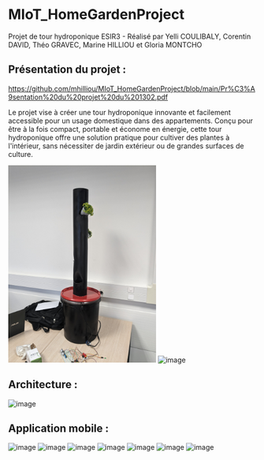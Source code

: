 # MIoT_HomeGardenProject

Projet de tour hydroponique ESIR3 - Réalisé par Yelli COULIBALY, Corentin DAVID, Théo GRAVEC, Marine HILLIOU et Gloria MONTCHO

## Présentation du projet : 

https://github.com/mhilliou/MIoT_HomeGardenProject/blob/main/Pr%C3%A9sentation%20du%20projet%20du%201302.pdf

Le projet vise à créer une tour hydroponique innovante et facilement accessible pour un usage domestique dans des appartements. Conçu pour être à la fois compact, portable et économe en énergie, cette tour hydroponique offre une solution pratique pour cultiver des plantes à l'intérieur, sans nécessiter de jardin extérieur ou de grandes surfaces de culture.

<img width="300" alt="image" src="PXL_20240213_134431587.jpg"> <img width="300" alt="image" src="PXL_20240213_134455379.MP.jpg">

## Architecture : 

<img width="513" alt="image" src="https://github.com/mhilliou/MIoT_HomeGardenProject/assets/112878614/ac6079e0-0cff-47fd-9e57-10111a1a93d4">

## Application mobile : 

<img width="200" alt="image" src="https://github.com/mhilliou/MIoT_HomeGardenProject/assets/112878614/f421ac2b-c173-426c-98b5-857b30a249fe"> <img width="200" alt="image" src="https://github.com/mhilliou/MIoT_HomeGardenProject/assets/112878614/80fd9646-270e-429e-9645-7715352b047d"> <img width="200" alt="image" src="https://github.com/mhilliou/MIoT_HomeGardenProject/assets/112878614/9a9639fc-12a0-40ac-8899-d5da20f8cd96"> <img width="200" alt="image" src="https://github.com/mhilliou/MIoT_HomeGardenProject/assets/112878614/3387d1b5-c403-45e0-9c92-d8c0fce0e3f5"> <img width="200" alt="image" src="https://github.com/mhilliou/MIoT_HomeGardenProject/assets/112878614/1453243f-7bce-4374-8251-a4907629a2f5"> <img width="200" alt="image" src="https://github.com/mhilliou/MIoT_HomeGardenProject/assets/112878614/a46e7c95-ef38-4b99-aaf0-6ba7fba3fa8e"> <img width="200" alt="image" src="https://github.com/mhilliou/MIoT_HomeGardenProject/assets/112878614/62ecb273-6144-4629-9c43-d944cc930a39">



